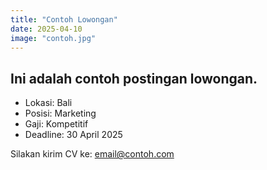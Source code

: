 ```yaml
---
title: "Contoh Lowongan"
date: 2025-04-10
image: "contoh.jpg"
---
```


## Ini adalah contoh postingan lowongan.

* Lokasi: Bali  
* Posisi: Marketing  
* Gaji: Kompetitif  
* Deadline: 30 April 2025

Silakan kirim CV ke: email@contoh.com
